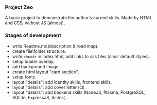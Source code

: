 ### Project Zeo

A basic project to demonstrate the author's current skills. Made by HTML and CSS, without JS (almost). 

### Stages of development

- write Readme.md(description & road map).
- create file\folder structure.
- write `<head>` in index.html, add links to css files (clear default styles).
- setup loader overlay.
- add background image.
- create html layout "card section".
- setup fonts.
- layout "details": add identity skills, frontend skills.
- layout "details": add cover letter (cl).
- layout "details": add backend skills (NodeJS, Plasma, PostgreSQL, SQLite, ExpressJS, Sciter.).

